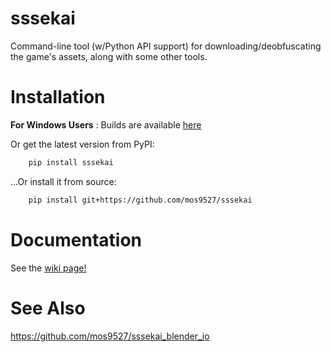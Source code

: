# sssekai
Command-line tool (w/Python API support) for downloading/deobfuscating the game's assets, along with some other tools.

# Installation
**For Windows Users** : Builds are available [here](https://github.com/mos9527/sssekai/releases)

Or get the latest version from PyPI:
```bash
    pip install sssekai
```
...Or install it from source:
```bash
    pip install git+https://github.com/mos9527/sssekai
```

# Documentation
See the [wiki page!](https://github.com/mos9527/sssekai/wiki)

# See Also
https://github.com/mos9527/sssekai_blender_io